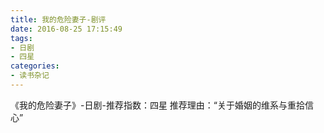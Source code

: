 ```yaml
---
title: 我的危险妻子-剧评
date: 2016-08-25 17:15:49
tags:
- 日剧
- 四星
categories:
- 读书杂记
---
```

《我的危险妻子》-日剧-推荐指数：四星
推荐理由：“关于婚姻的维系与重拾信心”
<!-- more -->
